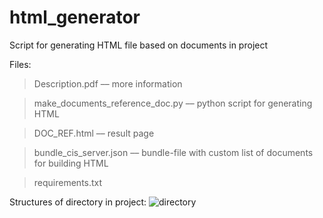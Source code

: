 # html_generator
Script for generating HTML file based on documents in project

Files:

> Description.pdf –– more information

> make_documents_reference_doc.py –– python script for generating HTML

> DOC_REF.html –– result page

> bundle_cis_server.json –– bundle-file with custom list of documents for building HTML

> requirements.txt


Structures of directory in project:
![directory](https://user-images.githubusercontent.com/32543482/122266956-0911ed80-cee3-11eb-8abd-d6c94a70e729.png)
